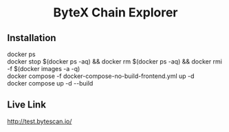 <div align="center">
  <h1> ByteX Chain Explorer </h1>
</div>

## Installation

<div>docker ps</div>
<div>docker stop $(docker ps -aq) && docker rm $(docker ps -aq) && docker rmi  -f $(docker images -a -q)</div>
<div>docker compose -f docker-compose-no-build-frontend.yml up -d</div>

<div>docker compose up -d --build</div>

## Live Link
http://test.bytescan.io/
